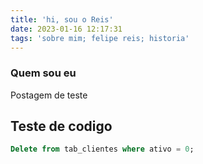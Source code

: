 ```yaml
---
title: 'hi, sou o Reis'
date: 2023-01-16 12:17:31
tags: 'sobre mim; felipe reis; historia'
---
```

### Quem sou eu

Postagem de teste

## Teste de codigo
```SQL
Delete from tab_clientes where ativo = 0;
```